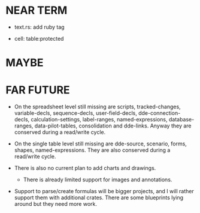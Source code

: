 # NEAR TERM

- text.rs: add ruby tag

- cell: table:protected

# MAYBE

# FAR FUTURE

- On the spreadsheet level still missing are scripts, tracked-changes,
  variable-decls, sequence-decls, user-field-decls, dde-connection-decls,
  calculation-settings, label-ranges, named-expressions, database-ranges,
  data-pilot-tables, consolidation and dde-links.
  Anyway they are conserved during a read/write cycle.

- On the single table level still missing are dde-source, scenario, forms,
  shapes, named-expressions.
  They are also conserved during a read/write cycle.

- There is also no current plan to add charts and drawings.
    - There is already limited support for images and annotations.

- Support to parse/create formulas will be bigger projects, and I will rather
  support them with additional crates. There are some blueprints lying around
  but they need more work.
